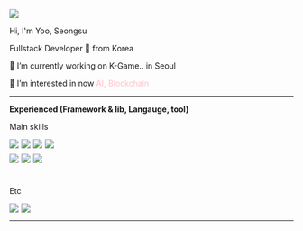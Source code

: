 <a href="https://hits.seeyoufarm.com"><img src="https://hits.seeyoufarm.com/api/count/incr/badge.svg?url=https%3A%2F%2Fgithub.com%2Fwinuss%2Fhit-counter&count_bg=%2379C83D&title_bg=%23555555&icon=&icon_color=%23E7E7E7&title=hits&edge_flat=true"/></a>
<p>
Hi, I'm Yoo, Seongsu

Fullstack Developer 🚀 from Korea

🔭 I’m currently working on K-Game.. in Seoul

🌱 I’m interested in now <span style="color: pink"> AI, Blockchain</span>
</p>

---

<strong> Experienced (Framework & lib, Langauge, tool) </strong> <br/>

Main skills

<div style="display: flex; gap: 5px; margin-bottom: 10px;">
  <img src="https://img.shields.io/badge/angular-%23DD0031.svg?style=flat-square&logo=angular&logoColor=white"/>
  <img src="https://img.shields.io/badge/-ReactJs-61DAFB?logo=react&logoColor=white&style=for-the-badge"/>
  <img src="https://img.shields.io/badge/next.js-20232A?style=flat-square&logo=next.js&logoColor=fffffff"/>
  <img src="https://img.shields.io/badge/Node.js-43853D?style=flat-square&logo=node.js&logoColor=white"/>
</div>
<div style="display: flex; gap: 5px; margin-bottom: 10px;">
  <img src="https://img.shields.io/badge/TypeScript-3178C6?style=flat-square&logo=TypeScript&logoColor=white"/>
  <img src="https://img.shields.io/badge/JavaScript-F7DF1E?style=flat-square&logo=javascript&logoColor=white"/>
  <img src="https://img.shields.io/badge/c%23-%23239120.svg?style=flat-square&logo=c-sharp&logoColor=white"/>
</div><br/>

Etc

<div style="display: flex; gap: 5px; margin-bottom: 10px;">
  <img src="https://img.shields.io/badge/python-3670A0?style=flat-square&logo=python&logoColor=ffdd54"/>
  <img src="https://img.shields.io/badge/AWS-232F3E?style=flat-square&logo=AmazonAws&logoColor=black"/>
</div>

---
